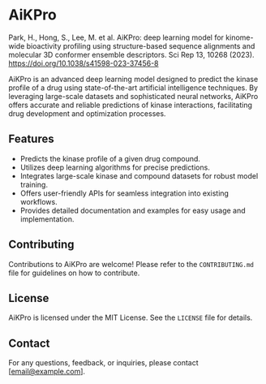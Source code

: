# AiKPro
Park, H., Hong, S., Lee, M. et al. AiKPro: deep learning model for kinome-wide bioactivity profiling using structure-based sequence alignments and molecular 3D conformer ensemble descriptors. Sci Rep 13, 10268 (2023). https://doi.org/10.1038/s41598-023-37456-8


AiKPro is an advanced deep learning model designed to predict the kinase profile of a drug using state-of-the-art artificial intelligence techniques. By leveraging large-scale datasets and sophisticated neural networks, AiKPro offers accurate and reliable predictions of kinase interactions, facilitating drug development and optimization processes.

## Features

- Predicts the kinase profile of a given drug compound.
- Utilizes deep learning algorithms for precise predictions.
- Integrates large-scale kinase and compound datasets for robust model training.
- Offers user-friendly APIs for seamless integration into existing workflows.
- Provides detailed documentation and examples for easy usage and implementation.

## Contributing

Contributions to AiKPro are welcome! Please refer to the `CONTRIBUTING.md` file for guidelines on how to contribute.

## License

AiKPro is licensed under the MIT License. See the `LICENSE` file for details.

## Contact

For any questions, feedback, or inquiries, please contact [email@example.com].
